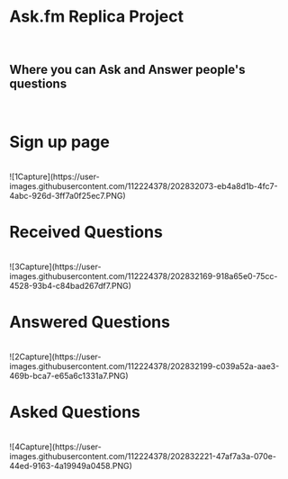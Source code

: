 <h1> Ask.fm Replica Project </h1>
<br>
<h2> Where you can Ask and Answer people's questions </h2>
<br>
<h1>Sign up page </h1>
<br>
![1Capture](https://user-images.githubusercontent.com/112224378/202832073-eb4a8d1b-4fc7-4abc-926d-3ff7a0f25ec7.PNG)
<br>
<h1>Received Questions </h1>
<br>
![3Capture](https://user-images.githubusercontent.com/112224378/202832169-918a65e0-75cc-4528-93b4-c84bad267df7.PNG)
<br>
<h1>Answered Questions </h1>
<br>
![2Capture](https://user-images.githubusercontent.com/112224378/202832199-c039a52a-aae3-469b-bca7-e65a6c1331a7.PNG)
<br>
<h1>Asked Questions </h1>
<br>
![4Capture](https://user-images.githubusercontent.com/112224378/202832221-47af7a3a-070e-44ed-9163-4a19949a0458.PNG)
